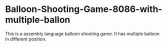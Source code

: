# Balloon-Shooting-Game-8086-with-multiple-ballon
This is a assembly language balloon shooting  game. It has multiple balloon in different position.
